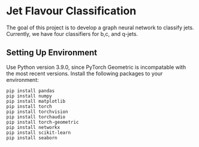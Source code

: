 # Jet Flavour Classification

The goal of this project is to develop a graph neural network to classify jets. Currently, we have four classifiers for b,c, and q-jets.

## Setting Up Environment

Use Python version 3.9.0, since PyTorch Geometric is incompatable with the most recent versions.
Install the following packages to your environment:

```
pip install pandas
pip install numpy
pip install matplotlib
pip install torch
pip install torchvision
pip install torchaudio
pip install torch-geometric
pip install networkx
pip install scikit-learn
pip install seaborn
```


